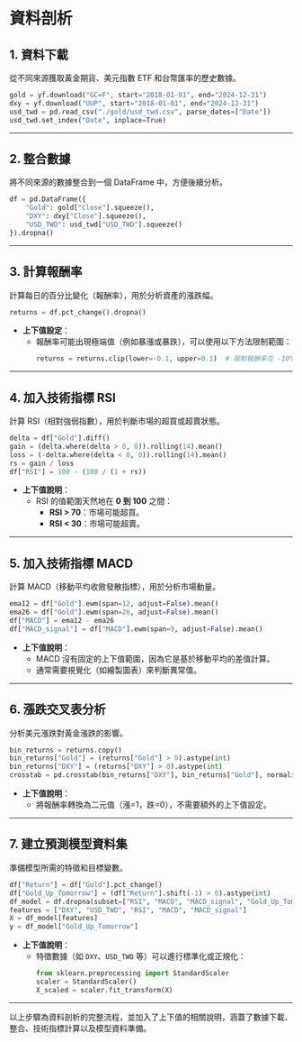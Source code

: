 # 資料剖析

## 1. 資料下載
從不同來源獲取黃金期貨、美元指數 ETF 和台幣匯率的歷史數據。
```python
gold = yf.download("GC=F", start="2018-01-01", end="2024-12-31")
dxy = yf.download("UUP", start="2018-01-01", end="2024-12-31")
usd_twd = pd.read_csv("./gold/usd_twd.csv", parse_dates=["Date"])
usd_twd.set_index("Date", inplace=True)
```

---

## 2. 整合數據
將不同來源的數據整合到一個 DataFrame 中，方便後續分析。
```python
df = pd.DataFrame({
    "Gold": gold["Close"].squeeze(),
    "DXY": dxy["Close"].squeeze(),
    "USD_TWD": usd_twd["USD_TWD"].squeeze()
}).dropna()
```

---

## 3. 計算報酬率
計算每日的百分比變化（報酬率），用於分析資產的漲跌幅。
```python
returns = df.pct_change().dropna()
```
- **上下值設定**：
  - 報酬率可能出現極端值（例如暴漲或暴跌），可以使用以下方法限制範圍：
    ```python
    returns = returns.clip(lower=-0.1, upper=0.1)  # 限制報酬率在 -10% 到 +10% 之間
    ```

---

## 4. 加入技術指標 RSI
計算 RSI（相對強弱指數），用於判斷市場的超買或超賣狀態。
```python
delta = df["Gold"].diff()
gain = (delta.where(delta > 0, 0)).rolling(14).mean()
loss = (-delta.where(delta < 0, 0)).rolling(14).mean()
rs = gain / loss
df["RSI"] = 100 - (100 / (1 + rs))
```
- **上下值說明**：
  - RSI 的值範圍天然地在 **0 到 100** 之間：
    - **RSI > 70**：市場可能超買。
    - **RSI < 30**：市場可能超賣。

---

## 5. 加入技術指標 MACD
計算 MACD（移動平均收斂發散指標），用於分析市場動量。
```python
ema12 = df["Gold"].ewm(span=12, adjust=False).mean()
ema26 = df["Gold"].ewm(span=26, adjust=False).mean()
df["MACD"] = ema12 - ema26
df["MACD_signal"] = df["MACD"].ewm(span=9, adjust=False).mean()
```
- **上下值說明**：
  - MACD 沒有固定的上下值範圍，因為它是基於移動平均的差值計算。
  - 通常需要視覺化（如繪製圖表）來判斷異常值。

---

## 6. 漲跌交叉表分析
分析美元漲跌對黃金漲跌的影響。
```python
bin_returns = returns.copy()
bin_returns["Gold"] = (returns["Gold"] > 0).astype(int)
bin_returns["DXY"] = (returns["DXY"] > 0).astype(int)
crosstab = pd.crosstab(bin_returns["DXY"], bin_returns["Gold"], normalize='index')
```
- **上下值說明**：
  - 將報酬率轉換為二元值（漲=1，跌=0），不需要額外的上下值設定。

---

## 7. 建立預測模型資料集
準備模型所需的特徵和目標變數。
```python
df["Return"] = df["Gold"].pct_change()
df["Gold_Up_Tomorrow"] = (df["Return"].shift(-1) > 0).astype(int)
df_model = df.dropna(subset=["RSI", "MACD", "MACD_signal", "Gold_Up_Tomorrow"])
features = ["DXY", "USD_TWD", "RSI", "MACD", "MACD_signal"]
X = df_model[features]
y = df_model["Gold_Up_Tomorrow"]
```
- **上下值說明**：
  - 特徵數據（如 `DXY`、`USD_TWD` 等）可以進行標準化或正規化：
    ```python
    from sklearn.preprocessing import StandardScaler
    scaler = StandardScaler()
    X_scaled = scaler.fit_transform(X)
    ```

---

以上步驟為資料剖析的完整流程，並加入了上下值的相關說明，涵蓋了數據下載、整合、技術指標計算以及模型資料準備。